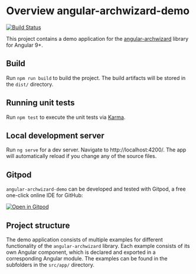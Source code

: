 # Overview angular-archwizard-demo
[![Build Status](https://github.com/madoar/angular-archwizard-demo/workflows/build.yml/badge.svg?branch=develop)](https://github.com/madoar/angular-archwizard-demo/actions)

This project contains a demo application for the [angular-archwizard](https://github.com/madoar/angular-archwizard) library for Angular 9+.

## Build
Run `npm run build` to build the project. The build artifacts will be stored in the `dist/` directory.

## Running unit tests
Run `npm test` to execute the unit tests via [Karma](https://karma-runner.github.io).

## Local development server
Run `ng serve` for a dev server. Navigate to http://localhost:4200/. The app will automatically reload if you change any of the source files.

## Gitpod
`angular-archwizard-demo` can be developed and tested with Gitpod, a free one-click online IDE for GitHub:

[![Open in Gitpod](https://gitpod.io/button/open-in-gitpod.svg)](https://gitpod.io/#https://github.com/madoar/angular-archwizard-demo)

## Project structure
The demo application consists of multiple examples for different functionality of the `angular-archwizard` library.
Each example consists of its own Angular component, which is declared and exported in a corresponding Angular module.
The examples can be found in the subfolders in the `src/app/` directory.
